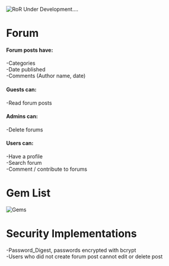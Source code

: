 ![RoR](https://i.imgur.com/r593GAO.jpg)
Under Development....
# Forum
#### Forum posts have:
-Categories<br/>
-Date published<br/>
-Comments (Author name, date)
#### Guests can:
-Read forum posts
#### Admins can:
-Delete forums
#### Users can:
-Have a profile<br/>
-Search forum<br/>
-Comment / contribute to forums

# Gem List
![Gems](https://i.imgur.com/PfhwbJj.png)

# Security Implementations
-Password_Digest, passwords encrypted with bcrypt<br/>
-Users who did not create forum post cannot edit or delete post
